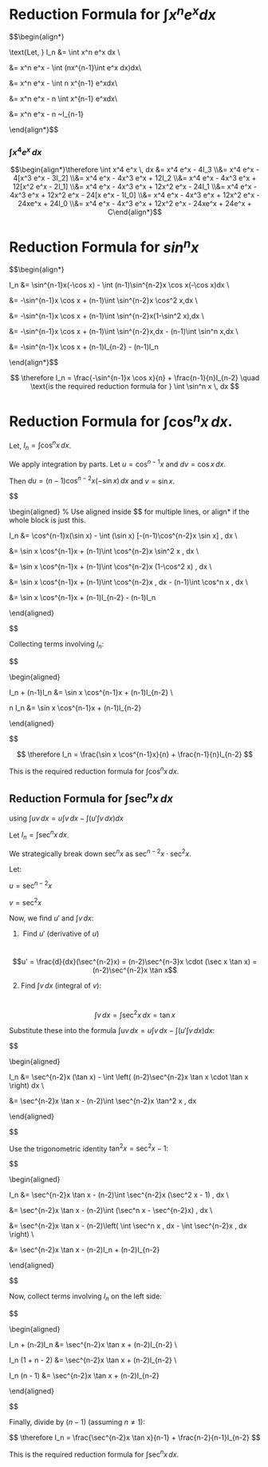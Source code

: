   

# Reduction Formula for $\int x^n e^x dx$

  

$$\begin{align*}

\text{Let, } I_n &= \int x^n e^x dx \\

&= x^n e^x - \int (nx^{n-1}\int e^x dx)dx\\

&= x^n e^x - \int n x^{n-1} e^xdx\\

&= x^n e^x - n \int x^{n-1} e^xdx\\

&= x^n e^x - n ~I_{n-1}

\end{align*}$$

  

### $\int x^4 e^x \, dx$

$$\begin{align*}\therefore \int x^4 e^x \, dx &= x^4 e^x - 4I_3 \\&= x^4 e^x - 4[x^3 e^x - 3I_2] \\&= x^4 e^x - 4x^3 e^x + 12I_2 \\&= x^4 e^x - 4x^3 e^x + 12[x^2 e^x - 2I_1] \\&= x^4 e^x - 4x^3 e^x + 12x^2 e^x - 24I_1 \\&= x^4 e^x - 4x^3 e^x + 12x^2 e^x - 24[x e^x - 1I_0] \\&= x^4 e^x - 4x^3 e^x + 12x^2 e^x - 24xe^x + 24I_0 \\&= x^4 e^x - 4x^3 e^x + 12x^2 e^x - 24xe^x + 24e^x + C\end{align*}$$

  
  
  
  

# Reduction Formula for $sin ^nx​$

  

$$\begin{align*}

I_n &= \sin^{n-1}x(-\cos x) - \int (n-1)\sin^{n-2}x \cos x(-\cos x)dx \\

&= -\sin^{n-1}x \cos x + (n-1)\int \sin^{n-2}x \cos^2 x\,dx \\

&= -\sin^{n-1}x \cos x + (n-1)\int \sin^{n-2}x(1-\sin^2 x)\,dx \\

&= -\sin^{n-1}x \cos x + (n-1)\int \sin^{n-2}x\,dx - (n-1)\int \sin^n x\,dx \\

&= -\sin^{n-1}x \cos x + (n-1)I_{n-2} - (n-1)I_n

\end{align*}$$

  

$$ \therefore I_n = \frac{-\sin^{n-1}x \cos x}{n} + \frac{n-1}{n}I_{n-2} \quad \text{is the required reduction formula for } \int \sin^n x \, dx $$

  
  
  
  
  

# Reduction Formula for $\int \cos^n x \, dx$.

Let, $I_n = \int \cos^n x \, dx$.

We apply integration by parts. Let $u = \cos^{n-1}x$ and $dv = \cos x \, dx$.

Then $du = (n-1)\cos^{n-2}x (-\sin x) \, dx$ and $v = \sin x$.

  

$$

\begin{aligned} % Use aligned inside $$ for multiple lines, or align* if the whole block is just this.

I_n &= \cos^{n-1}x(\sin x) - \int (\sin x) [-(n-1)\cos^{n-2}x \sin x] \, dx \\

&= \sin x \cos^{n-1}x + (n-1)\int \cos^{n-2}x \sin^2 x \, dx \\

&= \sin x \cos^{n-1}x + (n-1)\int \cos^{n-2}x (1-\cos^2 x) \, dx \\

&= \sin x \cos^{n-1}x + (n-1)\int \cos^{n-2}x \, dx - (n-1)\int \cos^n x \, dx \\

&= \sin x \cos^{n-1}x + (n-1)I_{n-2} - (n-1)I_n

\end{aligned}

$$

Collecting terms involving $I_n$:

$$

\begin{aligned}

I_n + (n-1)I_n &= \sin x \cos^{n-1}x + (n-1)I_{n-2} \\

n I_n &= \sin x \cos^{n-1}x + (n-1)I_{n-2}

\end{aligned}

$$

$$ \therefore I_n = \frac{\sin x \cos^{n-1}x}{n} + \frac{n-1}{n}I_{n-2} $$

This is the required reduction formula for $\int \cos^n x \, dx$.

  
  
  
  

## Reduction Formula for $\int \sec^n x \, dx$

  

using $\int uv \, dx = u \int v \, dx - \int \left( u' \int v \, dx \right) dx$

  

Let $I_n = \int \sec^n x \, dx$.

We strategically break down $\sec^n x$ as $\sec^{n-2}x \cdot \sec^2 x$.

  

Let:

$u = \sec^{n-2}x$

$v = \sec^2 x$

  

Now, we find $u'$ and $\int v \, dx$:

  

1.  Find $u'$ (derivative of $u$)

    $$u' = \frac{d}{dx}(\sec^{n-2}x) = (n-2)\sec^{n-3}x \cdot (\sec x \tan x) = (n-2)\sec^{n-2}x \tan x$$

  

2. Find $\int v \, dx$ (integral of $v$):

    $$\int v \, dx = \int \sec^2 x \, dx = \tan x$$

  

Substitute these into the formula $\int uv \, dx = u \int v \, dx - \int \left( u' \int v \, dx \right) dx$:

$$

\begin{aligned}

I_n &= \sec^{n-2}x (\tan x) - \int \left( (n-2)\sec^{n-2}x \tan x \cdot \tan x \right) dx \\

&= \sec^{n-2}x \tan x - (n-2)\int \sec^{n-2}x \tan^2 x \, dx

\end{aligned}

$$

Use the trigonometric identity $\tan^2 x = \sec^2 x - 1$:

$$

\begin{aligned}

I_n &= \sec^{n-2}x \tan x - (n-2)\int \sec^{n-2}x (\sec^2 x - 1) \, dx \\

&= \sec^{n-2}x \tan x - (n-2)\int (\sec^n x - \sec^{n-2}x) \, dx \\

&= \sec^{n-2}x \tan x - (n-2)\left( \int \sec^n x \, dx - \int \sec^{n-2}x \, dx \right) \\

&= \sec^{n-2}x \tan x - (n-2)I_n + (n-2)I_{n-2}

\end{aligned}

$$

Now, collect terms involving $I_n$ on the left side:

$$

\begin{aligned}

I_n + (n-2)I_n &= \sec^{n-2}x \tan x + (n-2)I_{n-2} \\

I_n (1 + n - 2) &= \sec^{n-2}x \tan x + (n-2)I_{n-2} \\

I_n (n - 1) &= \sec^{n-2}x \tan x + (n-2)I_{n-2}

\end{aligned}

$$

Finally, divide by $(n-1)$ (assuming $n \ne 1$):

$$ \therefore I_n = \frac{\sec^{n-2}x \tan x}{n-1} + \frac{n-2}{n-1}I_{n-2} $$

This is the required reduction formula for $\int \sec^n x \, dx$.
